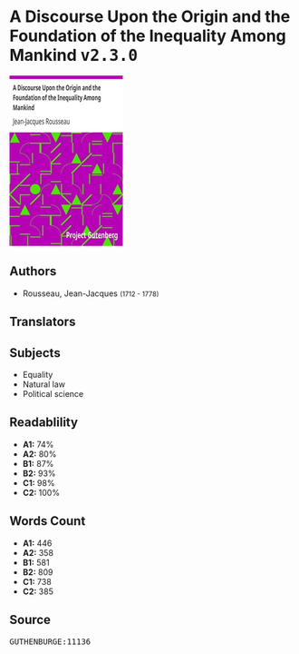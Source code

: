 # A Discourse Upon the Origin and the Foundation of the Inequality Among Mankind <kbd>v2.3.0</kbd>

![](./cover.medium.jpg "")

## Authors


 - Rousseau, Jean-Jacques <small>(1712 - 1778)</small>

## Translators



## Subjects


 - Equality
 - Natural law
 - Political science

## Readablility


 - **A1:** 74%
 - **A2:** 80%
 - **B1:** 87%
 - **B2:** 93%
 - **C1:** 98%
 - **C2:** 100%

## Words Count


 - **A1:** 446
 - **A2:** 358
 - **B1:** 581
 - **B2:** 809
 - **C1:** 738
 - **C2:** 385

## Source


<kbd>GUTHENBURGE:11136</kbd>
